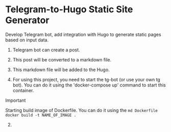 # Telegram-to-Hugo Static Site Generator
Develop Telegram bot, add integration with Hugo to generate static pages based on input data.
1. Telegram bot can create a post.
2. This post will be converted to a markdown file.
3. This markdown file will be added to the Hugo.


1. For using this project, you need to start the tg-bot (or use your own tg bot). You can do it using the 'docker-compose up' command to start this container.
> [!IMPORTANT]
> Starting build image of Dockerfile. You can do it using the ```md Dockerfile docker build -t NAME_OF_IMAGE .```
2. 